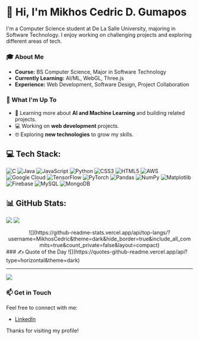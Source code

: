 # 👋 Hi, I'm Mikhos Cedric D. Gumapos

I'm a Computer Science student at De La Salle University, majoring in Software Technology. I enjoy working on challenging projects and exploring different areas of tech.

### 🎓 About Me
- **Course:** BS Computer Science, Major in Software Technology
- **Currently Learning:** AI/ML, WebGL, Three.js
- **Experience:** Web Development, Software Design, Project Collaboration

### 🚀 What I'm Up To
- 🌱 Learning more about **AI and Machine Learning** and building related projects.
- 💻 Working on **web development** projects.
- 🤓 Exploring **new technologies** to grow my skills.

## 💻 Tech Stack:
![C](https://img.shields.io/badge/c-%2300599C.svg?style=for-the-badge&logo=c&logoColor=white) ![Java](https://img.shields.io/badge/java-%23ED8B00.svg?style=for-the-badge&logo=openjdk&logoColor=white) ![JavaScript](https://img.shields.io/badge/javascript-%23323330.svg?style=for-the-badge&logo=javascript&logoColor=%23F7DF1E) ![Python](https://img.shields.io/badge/python-3670A0?style=for-the-badge&logo=python&logoColor=ffdd54) ![CSS3](https://img.shields.io/badge/css3-%231572B6.svg?style=for-the-badge&logo=css3&logoColor=white) ![HTML5](https://img.shields.io/badge/html5-%23E34F26.svg?style=for-the-badge&logo=html5&logoColor=white) ![AWS](https://img.shields.io/badge/AWS-%23FF9900.svg?style=for-the-badge&logo=amazon-aws&logoColor=white) ![Google Cloud](https://img.shields.io/badge/GoogleCloud-%234285F4.svg?style=for-the-badge&logo=google-cloud&logoColor=white) ![TensorFlow](https://img.shields.io/badge/TensorFlow-%23FF6F00.svg?style=for-the-badge&logo=TensorFlow&logoColor=white) ![PyTorch](https://img.shields.io/badge/PyTorch-%23EE4C2C.svg?style=for-the-badge&logo=PyTorch&logoColor=white) ![Pandas](https://img.shields.io/badge/pandas-%23150458.svg?style=for-the-badge&logo=pandas&logoColor=white) ![NumPy](https://img.shields.io/badge/numpy-%23013243.svg?style=for-the-badge&logo=numpy&logoColor=white) ![Matplotlib](https://img.shields.io/badge/Matplotlib-%23ffffff.svg?style=for-the-badge&logo=Matplotlib&logoColor=black) ![Firebase](https://img.shields.io/badge/firebase-a08021?style=for-the-badge&logo=firebase&logoColor=ffcd34) ![MySQL](https://img.shields.io/badge/mysql-4479A1.svg?style=for-the-badge&logo=mysql&logoColor=white) ![MongoDB](https://img.shields.io/badge/MongoDB-%234ea94b.svg?style=for-the-badge&logo=mongodb&logoColor=white)
## 📊 GitHub Stats:
![](https://github-readme-stats.vercel.app/api?username=MikhosCedric&theme=dark&hide_border=true&include_all_commits=true&count_private=false)
![](https://github-readme-streak-stats.herokuapp.com/?user=MikhosCedric&theme=dark&hide_border=true)</br>
<center>
![](https://github-readme-stats.vercel.app/api/top-langs/?username=MikhosCedric&theme=dark&hide_border=true&include_all_commits=true&count_private=false&layout=compact)
</center>
### ✍️ Quote of the Day
![](https://quotes-github-readme.vercel.app/api?type=horizontal&theme=dark)

---
[![](https://visitcount.itsvg.in/api?id=MikhosCedric&icon=0&color=0)](https://visitcount.itsvg.in)



### 📫 Get in Touch
Feel free to connect with me:
- [LinkedIn](https://www.linkedin.com/in/mikhos-gumapos/)

Thanks for visiting my profile!



<!--
**MikhosCedric/MikhosCedric** is a ✨ _special_ ✨ repository because its `README.md` (this file) appears on your GitHub profile.

Here are some ideas to get you started:

- 🔭 I’m currently working on ...
- 🌱 I’m currently learning ...
- 👯 I’m looking to collaborate on ...
- 🤔 I’m looking for help with ...
- 💬 Ask me about ...
- 📫 How to reach me: ...
- 😄 Pronouns: ...
- ⚡ Fun fact: ...
-->
